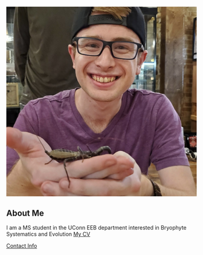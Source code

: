 ![Image of REPLACE_WITH_YOUR_NAME](images/headshot.jpeg "REPLACE_WITH_SHORT_DESCRIPTION")

## About Me
I am a MS student in the UConn EEB department interested in Bryophyte Systematics and Evolution
[My CV](PDFs/cv.pdf)

[Contact Info](contact-info.html) 
